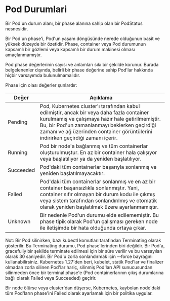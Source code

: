 # Pod Durumlari

Bir Pod'un durum alanı, bir phase alanına sahip olan bir PodStatus nesnesidir.

Bir Pod'un phase'i, Pod'un yaşam döngüsünde nerede olduğunun basit ve yüksek düzeyde bir özetidir. Phase, container veya Pod durumunun kapsamlı bir gözlemi veya kapsamlı bir durum makinesi olması amaçlanmamıştır.

Pod phase değerlerinin sayısı ve anlamları sıkı bir şekilde korunur. Burada belgelenenler dışında, belirli bir phase değerine sahip Pod'lar hakkında hiçbir varsayımda bulunulmamalıdır.

Phase için olası değerler şunlardır:

| Değer      | Açıklama |
|------------|----------|
| Pending    | Pod, Kubernetes cluster'ı tarafından kabul edilmiştir, ancak bir veya daha fazla container kurulmamış ve çalışmaya hazır hale getirilmemiştir. Bu, bir Pod'un zamanlanmayı beklerken geçirdiği zamanı ve ağ üzerinden container görüntülerini indirirken geçirdiği zamanı içerir. |
| Running    | Pod bir node'a bağlanmış ve tüm containerlar oluşturulmuştur. En az bir container hala çalışıyor veya başlatılıyor ya da yeniden başlatılıyor. |
| Succeeded  | Pod'daki tüm containerlar başarıyla sonlanmış ve yeniden başlatılmayacaktır. |
| Failed     | Pod'daki tüm containerlar sonlanmış ve en az bir container başarısızlıkla sonlanmıştır. Yani, container sıfır olmayan bir durum kodu ile çıkmış veya sistem tarafından sonlandırılmış ve otomatik olarak yeniden başlatılmak üzere ayarlanmamıştır. |
| Unknown    | Bir nedenle Pod'un durumu elde edilememiştir. Bu phase tipik olarak Pod'un çalışması gereken node ile iletişimde bir hata olduğunda ortaya çıkar. |

Not:
Bir Pod silinirken, bazı kubectl komutları tarafından Terminating olarak gösterilir. Bu Terminating durumu, Pod phase'lerinden biri değildir. Bir Pod'a, gracefully bir şekilde terminate edilmesi için bir süre verilir ve bu varsayılan olarak 30 saniyedir. Bir Pod'u zorla sonlandırmak için --force bayrağını kullanabilirsiniz. Kubernetes 1.27'den beri, kubelet, statik Pod'lar ve finalizer olmadan zorla silinen Pod'lar hariç, silinmiş Pod'ları API sunucusundan silinmeden önce bir terminal phase'e (Pod containerlarının çıkış durumlarına bağlı olarak Failed veya Succeeded) geçirir.

Bir node ölürse veya cluster'dan düşerse, Kubernetes, kaybolan node'daki tüm Pod'ların phase'ini Failed olarak ayarlamak için bir politika uygular.